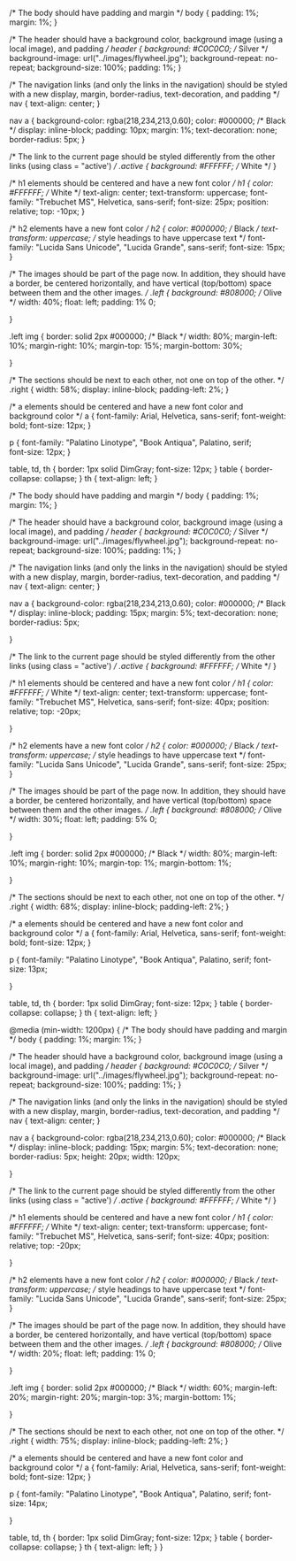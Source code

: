 /* The body should have padding and margin */
body {
	padding: 1%; 
	margin: 1%;
}

/* The header should have a background color, background image (using a local image), and padding */ 
header {
	background: #C0C0C0; /* Silver */
	background-image: url("../images/flywheel.jpg");
	background-repeat: no-repeat;
	background-size: 100%; 
	padding: 1%;
}

/* The navigation links (and only the links in the navigation) should be styled with a new display, margin, border-radius, text-decoration, and padding */
nav {
	text-align: center;
}

nav a {
	background-color: rgba(218,234,213,0.60);
	color: #000000; /* Black */
	display: inline-block;
	padding: 10px;
	margin: 1%; 
	text-decoration: none; 
	border-radius: 5px; 
}

/* The link to the current page should be styled differently from the other links (using class = "active') */ 
.active {
	background: #FFFFFF; /* White */
}

/* h1 elements should be centered and have a new font color */
h1 {
	color: #FFFFFF; /* White */
	text-align: center;
	text-transform: uppercase;
	font-family: "Trebuchet MS", Helvetica, sans-serif; 
	font-size: 25px;
	position: relative;
	top: -10px;
}

/* h2 elements have a new font color */
h2 {
	color: #000000; /* Black */
	text-transform: uppercase; /* style headings to have uppercase text */
	font-family: "Lucida Sans Unicode", "Lucida Grande", sans-serif;
	font-size: 15px;
}

/* The images should be part of the page now. In addition, they should have a border, be centered horizontally, and have vertical (top/bottom) space between them and the other images. */ 
.left {
	background: #808000; /* Olive */ 
	width: 40%;
	float: left;
	padding: 1% 0; 
	
}

.left img {
	border: solid 2px #000000; /* Black */
	width: 80%;
	margin-left: 10%;
	margin-right: 10%;
	margin-top: 15%;
	margin-bottom: 30%;
	
}


/* The sections should be next to each other, not one on top of the other. */
.right {
	width: 58%;
	display: inline-block;
	padding-left: 2%;
}

/* a elements should be centered and have a new font color and background color */
a {
	font-family: Arial, Helvetica, sans-serif;
	font-weight: bold;
	font-size: 12px;
}


p {
	font-family: "Palatino Linotype", "Book Antiqua", Palatino, serif;	
	font-size: 12px;
}

table, td, th {
	border: 1px solid DimGray;
	font-size: 12px; 
}
table {
	border-collapse: collapse;
}
th {
	text-align: left;
}



/* The body should have padding and margin */
body {
	padding: 1%; 
	margin: 1%;
}

/* The header should have a background color, background image (using a local image), and padding */ 
header {
	background: #C0C0C0; /* Silver */
	background-image: url("../images/flywheel.jpg");
	background-repeat: no-repeat;
	background-size: 100%; 
	padding: 1%;
}

/* The navigation links (and only the links in the navigation) should be styled with a new display, margin, border-radius, text-decoration, and padding */
nav {
	text-align: center;
}

nav a {
	background-color: rgba(218,234,213,0.60);
	color: #000000; /* Black */
	display: inline-block;
	padding: 15px;
	margin: 5%; 
	text-decoration: none; 
	border-radius: 5px; 

}

/* The link to the current page should be styled differently from the other links (using class = "active') */ 
.active {
	background: #FFFFFF; /* White */
}

/* h1 elements should be centered and have a new font color */
h1 {
	color: #FFFFFF; /* White */
	text-align: center;
	text-transform: uppercase;
	font-family: "Trebuchet MS", Helvetica, sans-serif; 
	font-size: 40px;
	position: relative;
	top: -20px;

}

/* h2 elements have a new font color */
h2 {
	color: #000000; /* Black */
	text-transform: uppercase; /* style headings to have uppercase text */
	font-family: "Lucida Sans Unicode", "Lucida Grande", sans-serif;
	font-size: 25px;
}

/* The images should be part of the page now. In addition, they should have a border, be centered horizontally, and have vertical (top/bottom) space between them and the other images. */ 
.left {
	background: #808000; /* Olive */ 
	width: 30%;
	float: left;
	padding: 5% 0; 

	
}

.left img {
	border: solid 2px #000000; /* Black */
	width: 80%;
	margin-left: 10%;
	margin-right: 10%;
	margin-top: 1%;
	margin-bottom: 1%; 
	
}

/* The sections should be next to each other, not one on top of the other. */
.right {
	width: 68%;
	display: inline-block;
	padding-left: 2%;
}

/* a elements should be centered and have a new font color and background color */
a {
	font-family: Arial, Helvetica, sans-serif;
	font-weight: bold;
	font-size: 12px;
}


p {
	font-family: "Palatino Linotype", "Book Antiqua", Palatino, serif;
	font-size: 13px;

}

table, td, th {
	border: 1px solid DimGray;
	font-size: 12px; 
}
table {
	border-collapse: collapse;
}
th {
	text-align: left;
}


@media (min-width: 1200px) {
/* The body should have padding and margin */
body {
	padding: 1%; 
	margin: 1%;
}

/* The header should have a background color, background image (using a local image), and padding */ 
header {
	background: #C0C0C0; /* Silver */
	background-image: url("../images/flywheel.jpg");
	background-repeat: no-repeat;
	background-size: 100%; 
	padding: 1%;
}

/* The navigation links (and only the links in the navigation) should be styled with a new display, margin, border-radius, text-decoration, and padding */
nav {
	text-align: center;
}

nav a {
	background-color: rgba(218,234,213,0.60);
	color: #000000; /* Black */
	display: inline-block;
	padding: 15px;
	margin: 5%; 
	text-decoration: none; 
	border-radius: 5px; 
	height: 20px; 
	width: 120px;

}

/* The link to the current page should be styled differently from the other links (using class = "active') */ 
.active {
	background: #FFFFFF; /* White */
}

/* h1 elements should be centered and have a new font color */
h1 {
	color: #FFFFFF; /* White */
	text-align: center;
	text-transform: uppercase;
	font-family: "Trebuchet MS", Helvetica, sans-serif; 
	font-size: 40px;
	position: relative;
	top: -20px;

}

/* h2 elements have a new font color */
h2 {
	color: #000000; /* Black */
	text-transform: uppercase; /* style headings to have uppercase text */
	font-family: "Lucida Sans Unicode", "Lucida Grande", sans-serif;
	font-size: 25px;
}

/* The images should be part of the page now. In addition, they should have a border, be centered horizontally, and have vertical (top/bottom) space between them and the other images. */ 
.left {
	background: #808000; /* Olive */ 
	width: 20%;
	float: left;
	padding: 1% 0; 
	
}

.left img {
	border: solid 2px #000000; /* Black */
	width: 60%;
	margin-left: 20%;
	margin-right: 20%;
	margin-top: 3%;
	margin-bottom: 1%; 

	
}

/* The sections should be next to each other, not one on top of the other. */
.right {
	width: 75%;
	display: inline-block;
	padding-left: 2%;
}

/* a elements should be centered and have a new font color and background color */
a {
	font-family: Arial, Helvetica, sans-serif;
	font-weight: bold;
	font-size: 12px;
}


p {
	font-family: "Palatino Linotype", "Book Antiqua", Palatino, serif;
	font-size: 14px;

}

table, td, th {
	border: 1px solid DimGray;
	font-size: 12px;
}
table {
	border-collapse: collapse;
}
th {
	text-align: left;
}
}
